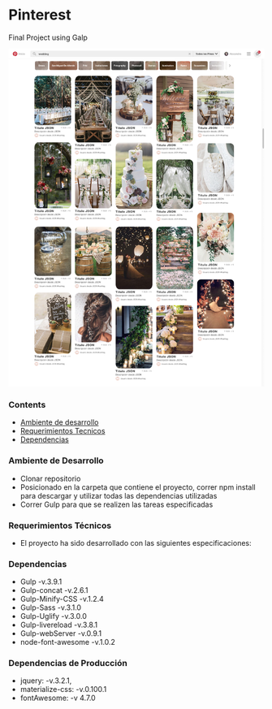 # Pinterest
Final Project using Galp


![alt text](docs/view_desktop.jpg "Pinterest")

### Contents
- [Ambiente de desarrollo](#desarrollo)
- [Requerimientos Tecnicos](#Requerimientos)
- [Dependencias](#dependencias)

### Ambiente de Desarrollo 
- Clonar repositorio
- Posicionado en la carpeta que contiene el proyecto, correr npm install  para descargar y utilizar todas las dependencias utilizadas
- Correr Gulp para que se realizen las tareas especificadas 

### Requerimientos Técnicos
- El proyecto ha sido desarrollado con las siguientes especificaciones:

### Dependencias 
- Gulp -v.3.9.1
- Gulp-concat -v.2.6.1
- Gulp-Minify-CSS  -v.1.2.4
- Gulp-Sass -v.3.1.0
- Gulp-Uglify -v.3.0.0
- Gulp-livereload -v.3.8.1
- Gulp-webServer -v.0.9.1
- node-font-awesome -v.1.0.2

### Dependencias de Producción
- jquery: -v.3.2.1,
- materialize-css: -v.0.100.1
- fontAwesome: -v 4.7.0
